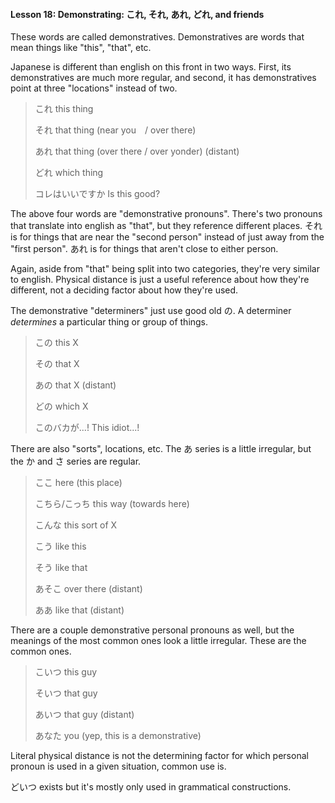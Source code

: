 #### Lesson 18: Demonstrating: これ, それ, あれ, どれ, and friends


These words are called demonstratives. Demonstratives are words that mean things like "this", "that", etc.


Japanese is different than english on this front in two ways. First, its demonstratives are much more regular, and second, it has demonstratives point at three "locations" instead of two.


> これ this thing  
> > それ that thing (near you　/ over there)  
> > あれ that thing (over there / over yonder) (distant)  
> > どれ which thing> > コレはいいですか Is this good?

The above four words are "demonstrative pronouns". There's two pronouns that translate into english as "that", but they reference different places. それ is for things that are near the "second person" instead of just away from the "first person". あれ is for things that aren't close to either person.


Again, aside from "that" being split into two categories, they're very similar to english. Physical distance is just a useful reference about how they're different, not a deciding factor about how they're used.


The demonstrative "determiners" just use good old の. A determiner *determines* a particular thing or group of things.


> この this X  
> > その that X  
> > あの that X (distant)  
> > どの which X  
>   
> > このバカが...! This idiot...!

There are also "sorts", locations, etc. The あ series is a little irregular, but the か and さ series are regular.


> ここ here (this place)  
> > こちら/こっち this way (towards here)  
> > こんな this sort of X  
> > こう like this  
> > そう like that  
> > あそこ over there (distant)  
> > ああ like that (distant)

There are a couple demonstrative personal pronouns as well, but the meanings of the most common ones look a little irregular. These are the common ones.


> こいつ this guy  
> > そいつ that guy  
> > あいつ that guy (distant)  
> > あなた you (yep, this is a demonstrative)

Literal physical distance is not the determining factor for which personal pronoun is used in a given situation, common use is.


どいつ exists but it's mostly only used in grammatical constructions.


